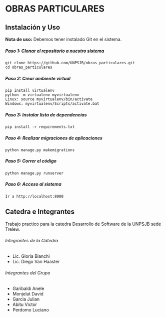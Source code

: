 OBRAS PARTICULARES
==================

Instalación y Uso
---

**Nota de uso:** Debemos tener instalado Git en el sistema.

##### Paso 1: Clonar el repositorio a nuestro sistema
    git clone https://github.com/UNPSJB/obras_particulares.git
    cd obras_particulares

##### Paso 2: Crear ambiente virtual
    pip install virtualenv
    python -m virtualenv myvirtualenv
    Linux: source myvirtualenv/bin/activate
    Windows: myvirtualenv/Scripts/activate.bat


##### Paso 3: Instalar lista de dependencias
    pip install -r requirements.txt
    
##### Paso 4: Realizar migraciones de aplicaciones
    python manage.py makemigrations
    
##### Paso 5: Correr el código
    python manage.py runserver
    
##### Paso 6: Acceso al sistema
    Ir a http://localhost:8000

Catedra e Integrantes
-----
Trabajo practico para la catedra Desarrollo de Software de la UNPSJB sede Trelew.

###### Integrantes de la Cátedra
- Lic. Gloria Bianchi
- Lic. Diego Van Haaster

###### Integrantes del Grupo
- Garibaldi Anele
- Monjelat David
- Garcia Julian
- Abitu Victor
- Perdomo Luciano
